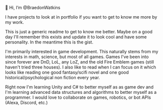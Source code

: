 👋 Hi, I’m @BraedonWatkins

I have projects to look at in portfolio if you want to get to know me more by my work.

This is just a generic readme to get to know me better. 
Maybe on a good day I'll remember this exists and update it to look cool and have some personality. In the meantime this is the gist.

I'm primarily interested in game development. This naturally stems from my interests in math, science, but most of all games. Games I've been into since forever are DnD, LoL, any LoZ,  and the old Fire Emblem games (still haven't tried three houses). I also like to read when I can focus on it which looks like reading one good fantasy/scifi novel and one good historical/psychological non fiction every year. 

Right now I'm learning Unity and C# to better myself as as game dev and I'm learning advanced data structures and algorithms to better myself as a programmer.
I would love to collaborate on games, robotics, or bot APIs (Alexa, Discord, etc.)

<!---
BraedonWatkins/BraedonWatkins is a ✨ special ✨ repository because its `README.md` (this file) appears on your GitHub profile.
You can click the Preview link to take a look at your changes.
--->
